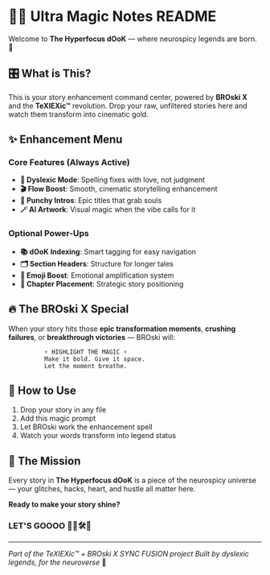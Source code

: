 
# 🧠💫 Ultra Magic Notes README

Welcome to **The Hyperfocus dOoK** — where neurospicy legends are born. 🚀

## 🎛️ What is This?

This is your story enhancement command center, powered by **BROski X** and the **TeXlEXic™** revolution. Drop your raw, unfiltered stories here and watch them transform into cinematic gold.

## ✨ Enhancement Menu

### Core Features (Always Active)
- **🧠 Dyslexic Mode**: Spelling fixes with love, not judgment
- **🎬 Flow Boost**: Smooth, cinematic storytelling enhancement
- **🎨 Punchy Intros**: Epic titles that grab souls
- **🪄 AI Artwork**: Visual magic when the vibe calls for it

### Optional Power-Ups
- **📚 dOoK Indexing**: Smart tagging for easy navigation
- **🗂️ Section Headers**: Structure for longer tales
- **💫 Emoji Boost**: Emotional amplification system
- **🎯 Chapter Placement**: Strategic story positioning

## 🔥 The BROski X Special

When your story hits those **epic transformation moments**, **crushing failures**, or **breakthrough victories** — BROski will:

```
          ⚡ HIGHLIGHT THE MAGIC ⚡
          Make it bold. Give it space.
          Let the moment breathe.
```

## 🚀 How to Use

1. Drop your story in any file
2. Add this magic prompt
3. Let BROski work the enhancement spell
4. Watch your words transform into legend status

## 💜 The Mission

Every story in **The Hyperfocus dOoK** is a piece of the neurospicy universe — your glitches, hacks, heart, and hustle all matter here.

**Ready to make your story shine?**

### LET'S GOOOO 🚀🧠🛠️🎉

---

*Part of the TeXlEXic™ + BROski X SYNC FUSION project*
*Built by dyslexic legends, for the neuroverse* 🧬
